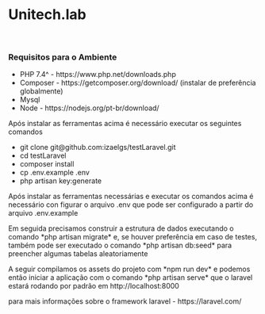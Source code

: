 <h1>Unitech.lab</h1>
<br>
<h3>Requisitos para o Ambiente</h3>
<ul>
    <li>PHP 7.4^ - https://www.php.net/downloads.php</li>
    <li>Composer - https://getcomposer.org/download/ (instalar de preferência globalmente)</li>
    <li>Mysql</li>
    <li>Node - https://nodejs.org/pt-br/download/</li>
</ul>
<p>Após instalar as ferramentas acima é necessário executar os seguintes comandos</p>
<ul>    
    <li>git clone git@github.com:izaelgs/testLaravel.git</li>
    <li>cd testLaravel</li>
    <li>composer install</li>
    <li>cp .env.example .env</li>
    <li>php artisan key:generate</li>
</ul>
<p>Após instalar as ferramentas necessárias e executar os comandos acima é necessário con figurar o arquivo .env que pode ser configurado a partir do arquivo .env.example</p>
<p>Em seguida precisamos construir a estrutura de dados executando o comando *php artisan migrate* e, se houver preferência em caso de testes, também pode ser executado o comando *php artisan db:seed* para preencher algumas tabelas aleatoriamente</p>
<p>A seguir compilamos os assets do projeto com *npm run dev* e podemos então iniciar a aplicação com o comando *php artisan serve* que o laravel estará rodando por padrão em http://localhost:8000</p>
<p>para mais informações sobre o framework laravel - https://laravel.com/</p>
